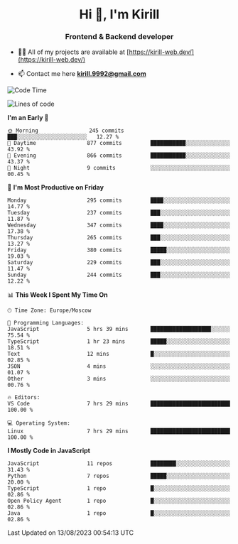 <h1 align="center">Hi 👋, I'm Kirill</h1>
<h3 align="center">Frontend & Backend developer</h3>

- 👨‍💻 All of my projects are available at [https://kirill-web.dev/](https://kirill-web.dev/)

- 📫 Contact me here **kirill.9992@gmail.com**











<!--START_SECTION:waka-->
![Code Time](http://img.shields.io/badge/Code%20Time-1%2C389%20hrs%2044%20mins-blue)

![Lines of code](https://img.shields.io/badge/From%20Hello%20World%20I%27ve%20Written-3.0%20million%20lines%20of%20code-blue)

**I'm an Early 🐤** 

```text
🌞 Morning                245 commits         ███░░░░░░░░░░░░░░░░░░░░░░   12.27 % 
🌆 Daytime                877 commits         ███████████░░░░░░░░░░░░░░   43.92 % 
🌃 Evening                866 commits         ███████████░░░░░░░░░░░░░░   43.37 % 
🌙 Night                  9 commits           ░░░░░░░░░░░░░░░░░░░░░░░░░   00.45 % 
```
📅 **I'm Most Productive on Friday** 

```text
Monday                   295 commits         ████░░░░░░░░░░░░░░░░░░░░░   14.77 % 
Tuesday                  237 commits         ███░░░░░░░░░░░░░░░░░░░░░░   11.87 % 
Wednesday                347 commits         ████░░░░░░░░░░░░░░░░░░░░░   17.38 % 
Thursday                 265 commits         ███░░░░░░░░░░░░░░░░░░░░░░   13.27 % 
Friday                   380 commits         █████░░░░░░░░░░░░░░░░░░░░   19.03 % 
Saturday                 229 commits         ███░░░░░░░░░░░░░░░░░░░░░░   11.47 % 
Sunday                   244 commits         ███░░░░░░░░░░░░░░░░░░░░░░   12.22 % 
```


📊 **This Week I Spent My Time On** 

```text
🕑︎ Time Zone: Europe/Moscow

💬 Programming Languages: 
JavaScript               5 hrs 39 mins       ███████████████████░░░░░░   75.54 % 
TypeScript               1 hr 23 mins        █████░░░░░░░░░░░░░░░░░░░░   18.51 % 
Text                     12 mins             █░░░░░░░░░░░░░░░░░░░░░░░░   02.85 % 
JSON                     4 mins              ░░░░░░░░░░░░░░░░░░░░░░░░░   01.07 % 
Other                    3 mins              ░░░░░░░░░░░░░░░░░░░░░░░░░   00.76 % 

🔥 Editors: 
VS Code                  7 hrs 29 mins       █████████████████████████   100.00 % 

💻 Operating System: 
Linux                    7 hrs 29 mins       █████████████████████████   100.00 % 
```

**I Mostly Code in JavaScript** 

```text
JavaScript               11 repos            ████████░░░░░░░░░░░░░░░░░   31.43 % 
Python                   7 repos             █████░░░░░░░░░░░░░░░░░░░░   20.00 % 
TypeScript               1 repo              █░░░░░░░░░░░░░░░░░░░░░░░░   02.86 % 
Open Policy Agent        1 repo              █░░░░░░░░░░░░░░░░░░░░░░░░   02.86 % 
Java                     1 repo              █░░░░░░░░░░░░░░░░░░░░░░░░   02.86 % 
```




 Last Updated on 13/08/2023 00:54:13 UTC
<!--END_SECTION:waka-->
